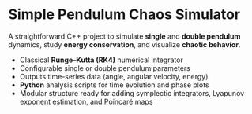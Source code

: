 # Simple Pendulum Chaos Simulator


A straightforward C++ project to simulate **single** and **double pendulum** dynamics, study **energy conservation**, and visualize **chaotic behavior**.
- Classical **Runge–Kutta (RK4)** numerical integrator
- Configurable single or double pendulum parameters
- Outputs time-series data (angle, angular velocity, energy)
- **Python** analysis scripts for time evolution and phase plots
- Modular structure ready for adding symplectic integrators, Lyapunov exponent estimation, and Poincaré maps
